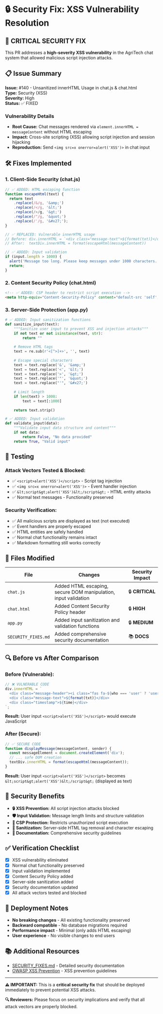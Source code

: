 # 🔒 Security Fix: XSS Vulnerability Resolution

## 🚨 **CRITICAL SECURITY FIX**

This PR addresses a **high-severity XSS vulnerability** in the AgriTech chat system that allowed malicious script injection attacks.

## 📋 **Issue Summary**

**Issue:** #140 - Unsanitized innerHTML Usage in chat.js & chat.html  
**Type:** Security (XSS)  
**Severity:** High  
**Status:** ✅ FIXED

### **Vulnerability Details**
- **Root Cause:** Chat messages rendered via `element.innerHTML = messageContent` without HTML escaping
- **Impact:** Cross-site scripting (XSS) allowing script injection and session hijacking
- **Reproduction:** Send `<img src=x onerror=alert('XSS')>` in chat input

## 🛠️ **Fixes Implemented**

### 1. **Client-Side Security (chat.js)**
```javascript
// ✅ ADDED: HTML escaping function
function escapeHtml(text) {
  return text
    .replace(/&/g, '&amp;')
    .replace(/</g, '&lt;')
    .replace(/>/g, '&gt;')
    .replace(/"/g, '&quot;')
    .replace(/'/g, '&#x27;');
}

// ✅ REPLACED: Vulnerable innerHTML usage
// Before: div.innerHTML = `<div class="message-text">${format(txt)}</div>`
// After:  textDiv.innerHTML = format(escapeHtml(messageContent))

// ✅ ADDED: Input validation
if (input.length > 1000) {
  alert('Message too long. Please keep messages under 1000 characters.');
  return;
}
```

### 2. **Content Security Policy (chat.html)**
```html
<!-- ✅ ADDED: CSP header to restrict script execution -->
<meta http-equiv="Content-Security-Policy" content="default-src 'self'; script-src 'self' 'unsafe-inline' https://generativelanguage.googleapis.com; style-src 'self' 'unsafe-inline' https://cdnjs.cloudflare.com; font-src 'self' https://cdnjs.cloudflare.com; img-src 'self' data: https:; connect-src 'self' https://generativelanguage.googleapis.com;">
```

### 3. **Server-Side Protection (app.py)**
```python
# ✅ ADDED: Input sanitization functions
def sanitize_input(text):
    """Sanitize user input to prevent XSS and injection attacks"""
    if not text or not isinstance(text, str):
        return ""
    
    # Remove HTML tags
    text = re.sub(r'<[^>]+>', '', text)
    
    # Escape special characters
    text = text.replace('&', '&amp;')
    text = text.replace('<', '&lt;')
    text = text.replace('>', '&gt;')
    text = text.replace('"', '&quot;')
    text = text.replace("'", '&#x27;')
    
    # Limit length
    if len(text) > 1000:
        text = text[:1000]
    
    return text.strip()

# ✅ ADDED: Input validation
def validate_input(data):
    """Validate input data structure and content"""
    if not data:
        return False, "No data provided"
    return True, "Valid input"
```

## 🧪 **Testing**

### **Attack Vectors Tested & Blocked:**
- ✅ `<script>alert('XSS')</script>` - Script tag injection
- ✅ `<img src=x onerror=alert('XSS')>` - Event handler injection  
- ✅ `&lt;script&gt;alert('XSS')&lt;/script&gt;` - HTML entity attacks
- ✅ Normal text messages - Functionality preserved

### **Security Verification:**
- ✅ All malicious scripts are displayed as text (not executed)
- ✅ Event handlers are properly escaped
- ✅ HTML entities are safely handled
- ✅ Normal chat functionality remains intact
- ✅ Markdown formatting still works correctly

## 📁 **Files Modified**

| File | Changes | Security Impact |
|------|---------|----------------|
| `chat.js` | Added HTML escaping, secure DOM manipulation, input validation | 🔒 **CRITICAL** |
| `chat.html` | Added Content Security Policy header | 🔒 **HIGH** |
| `app.py` | Added input sanitization and validation functions | 🔒 **MEDIUM** |
| `SECURITY_FIXES.md` | Added comprehensive security documentation | 📚 **DOCS** |

## 🔍 **Before vs After Comparison**

### **Before (Vulnerable):**
```javascript
// ❌ VULNERABLE CODE
div.innerHTML = `
  <div class="message-header"><i class="fas fa-${who === 'user' ? 'user' : 'robot'}"></i> ${name}</div>
  <div class="message-text">${format(txt)}</div>
  <div class="timestamp">${time}</div>
`;
```
**Result:** User input `<script>alert('XSS')</script>` would execute JavaScript

### **After (Secure):**
```javascript
// ✅ SECURE CODE
function displayMessage(messageContent, sender) {
  const messageElement = document.createElement('div');
  // ... safe DOM creation
  textDiv.innerHTML = format(escapeHtml(messageContent));
}
```
**Result:** User input `<script>alert('XSS')</script>` becomes `&lt;script&gt;alert('XSS')&lt;/script&gt;` (displayed as text)

## 🎯 **Security Benefits**

- **🔒 XSS Prevention:** All script injection attacks blocked
- **🛡️ Input Validation:** Message length limits and structure validation
- **🔐 CSP Protection:** Restricts unauthorized script execution
- **🧹 Sanitization:** Server-side HTML tag removal and character escaping
- **📝 Documentation:** Comprehensive security guidelines

## ✅ **Verification Checklist**

- [x] XSS vulnerability eliminated
- [x] Normal chat functionality preserved
- [x] Input validation implemented
- [x] Content Security Policy added
- [x] Server-side sanitization added
- [x] Security documentation updated
- [x] All attack vectors tested and blocked

## 🚀 **Deployment Notes**

- **No breaking changes** - All existing functionality preserved
- **Backward compatible** - No database migrations required
- **Performance impact** - Minimal (only adds HTML escaping)
- **User experience** - No visible changes to end users

## 📚 **Additional Resources**

- [SECURITY_FIXES.md](./SECURITY_FIXES.md) - Detailed security documentation
- [OWASP XSS Prevention](https://owasp.org/www-project-cheat-sheets/cheatsheets/Cross_Site_Scripting_Prevention_Cheat_Sheet.html) - XSS prevention guidelines

---

**⚠️ IMPORTANT:** This is a **critical security fix** that should be deployed immediately to prevent potential XSS attacks.

**🔍 Reviewers:** Please focus on security implications and verify that all attack vectors are properly blocked.

